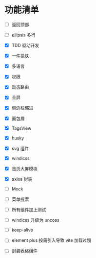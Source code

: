 # 功能清单

- [ ] 返回顶部

- [ ] ellipsis 多行

- [x] TDD 驱动开发

- [x] 一件换肤

- [x] 多语言

- [x] 权限

- [x] 动态路由

- [x] 全屏

- [x] 侧边栏缩进

- [x] 面包屑

- [x] TagsView

- [x] husky

- [x] svg 组件

- [x] windicss

- [x] 首页大屏模块

- [x] axios 封装

- [ ] Mock

- [ ] 菜单搜索

- [ ] 所有组件加上测试

- [ ] windicss 升级为 uncoss

- [ ] keep-alive

- [ ] element plus 按需引入导致 vite 加载过慢

- [ ] 封装表格组件
